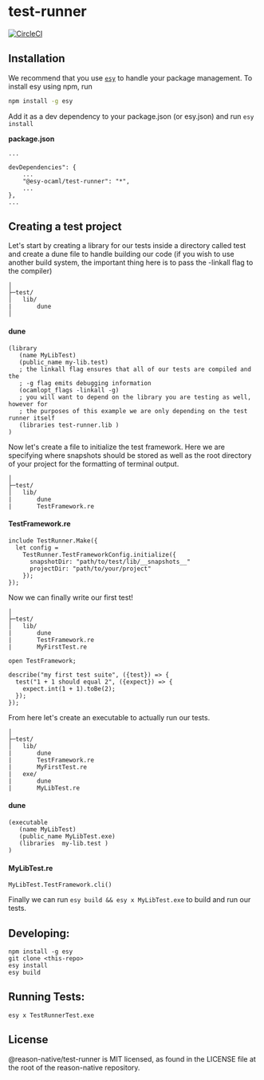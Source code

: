 # test-runner

[![CircleCI](https://circleci.com/gh/yourgithubhandle/test-runner/tree/master.svg?style=svg)](https://circleci.com/gh/yourgithubhandle/test-runner/tree/master)

## Installation

We recommend that you use [`esy`](https://esy.sh/) to handle your package management. To install esy using npm, run
```bash
npm install -g esy
```

Add it as a dev dependency to your package.json (or esy.json) and run ```esy install```

**package.json**
```
...

devDependencies": {
    ...
    "@esy-ocaml/test-runner": "*",
    ...
},
...
```
## Creating a test project

Let's start by creating a library for our tests inside a directory called test and create a dune file to handle building our code (if you wish to use another build system, the important thing here is to pass the -linkall flag to the compiler)
```
│
├─test/
│   lib/
|       dune
│
```

#### dune
```
(library
   (name MyLibTest)
   (public_name my-lib.test)
   ; the linkall flag ensures that all of our tests are compiled and the
   ; -g flag emits debugging information
   (ocamlopt_flags -linkall -g)
   ; you will want to depend on the library you are testing as well, however for
   ; the purposes of this example we are only depending on the test runner itself
   (libraries test-runner.lib )
)
```

Now let's create a file to initialize the test framework. Here we are specifying where snapshots should be stored as well as the root directory of your project for the formatting of terminal output.
```
│
├─test/
│   lib/
|       dune
|       TestFramework.re
```

#### TestFramework.re
```reason
include TestRunner.Make({
  let config =
    TestRunner.TestFrameworkConfig.initialize({
      snapshotDir: "path/to/test/lib/__snapshots__"
      projectDir: "path/to/your/project"
    });
});
```

Now we can finally write our first test!
```
│
├─test/
│   lib/
|       dune
|       TestFramework.re
|       MyFirstTest.re
```

```reason
open TestFramework;

describe("my first test suite", ({test}) => {
  test("1 + 1 should equal 2", ({expect}) => {
    expect.int(1 + 1).toBe(2);
  });
});
```

From here let's create an executable to actually run our tests.
```
│
├─test/
│   lib/
|       dune
|       TestFramework.re
|       MyFirstTest.re
|   exe/
|       dune
|       MyLibTest.re
```

#### dune
```
(executable
   (name MyLibTest)
   (public_name MyLibTest.exe)
   (libraries  my-lib.test )
)
```

#### MyLibTest.re
```reason
MyLibTest.TestFramework.cli()
```

Finally we can run `esy build && esy x MyLibTest.exe` to build and run our tests.

## Developing:

```
npm install -g esy
git clone <this-repo>
esy install
esy build
```

## Running Tests:

```
esy x TestRunnerTest.exe
```

## License
@reason-native/test-runner is MIT licensed, as found in the LICENSE file at the root of the reason-native repository.
